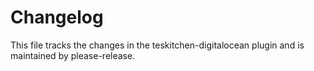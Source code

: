 # Changelog

This file tracks the changes in the teskitchen-digitalocean plugin and is maintained by please-release.
